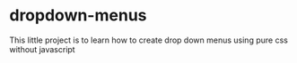 # dropdown-menus
This little project is to learn how to create drop down menus using pure css without javascript
